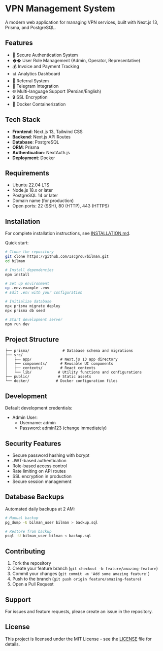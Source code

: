 # VPN Management System

A modern web application for managing VPN services, built with Next.js 13, Prisma, and PostgreSQL.

## Features

- 🔐 Secure Authentication System
- �� User Role Management (Admin, Operator, Representative)
- 💰 Invoice and Payment Tracking
- 📊 Analytics Dashboard
- 🔄 Referral System
- 🤖 Telegram Integration
- 🌐 Multi-language Support (Persian/English)
- 🔒 SSL Encryption
- 🐳 Docker Containerization

## Tech Stack

- **Frontend**: Next.js 13, Tailwind CSS
- **Backend**: Next.js API Routes
- **Database**: PostgreSQL
- **ORM**: Prisma
- **Authentication**: NextAuth.js
- **Deployment**: Docker

## Requirements

- Ubuntu 22.04 LTS
- Node.js 18.x or later
- PostgreSQL 14 or later
- Domain name (for production)
- Open ports: 22 (SSH), 80 (HTTP), 443 (HTTPS)

## Installation

For complete installation instructions, see [INSTALLATION.md](INSTALLATION.md).

Quick start:
```bash
# Clone the repository
git clone https://github.com/Iscgrou/bilman.git
cd bilman

# Install dependencies
npm install

# Set up environment
cp .env.example .env
# Edit .env with your configuration

# Initialize database
npx prisma migrate deploy
npx prisma db seed

# Start development server
npm run dev
```

## Project Structure

```
├── prisma/               # Database schema and migrations
├── src/
│   ├── app/             # Next.js 13 app directory
│   ├── components/      # Reusable UI components
│   ├── contexts/        # React contexts
│   └── lib/            # Utility functions and configurations
├── public/             # Static assets
└── docker/            # Docker configuration files
```

## Development

Default development credentials:
- Admin User:
  - Username: admin
  - Password: admin123 (change immediately)

## Security Features

- Secure password hashing with bcrypt
- JWT-based authentication
- Role-based access control
- Rate limiting on API routes
- SSL encryption in production
- Secure session management

## Database Backups

Automated daily backups at 2 AM:
```bash
# Manual backup
pg_dump -U bilman_user bilman > backup.sql

# Restore from backup
psql -U bilman_user bilman < backup.sql
```

## Contributing

1. Fork the repository
2. Create your feature branch (`git checkout -b feature/amazing-feature`)
3. Commit your changes (`git commit -m 'Add some amazing feature'`)
4. Push to the branch (`git push origin feature/amazing-feature`)
5. Open a Pull Request

## Support

For issues and feature requests, please create an issue in the repository.

## License

This project is licensed under the MIT License - see the [LICENSE](LICENSE) file for details.
